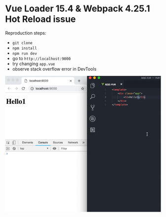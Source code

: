 # Vue Loader 15.4 & Webpack 4.25.1 Hot Reload issue

Reproduction steps:

- `git clone`
- `npm install`
- `npm run dev`
- go to `http://localhost:9000`
- try changing `app.vue`
- observe stack overflow error in DevTools

![Issue GIF](issue.gif)